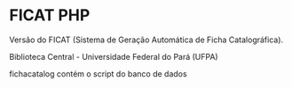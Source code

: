 # FICAT PHP

Versão do FICAT (Sistema de Geração Automática de Ficha Catalográfica).


Biblioteca Central - Universidade Federal do Pará (UFPA)

fichacatalog contém o script do banco de dados
